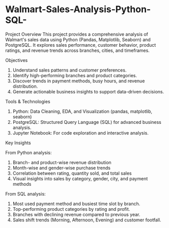 # Walmart-Sales-Analysis-Python-SQL-
Project Overview
This project provides a comprehensive analysis of Walmart's sales data using Python (Pandas, Matplotlib, Seaborn) and PostgreSQL. It explores sales performance, customer behavior, product ratings, and revenue trends across branches, cities, and timeframes.

Objectives

  1. Understand sales patterns and customer preferences.
  2. Identify high-performing branches and product categories.
  3. Discover trends in payment methods, busy hours, and revenue distribution.
  4. Generate actionable business insights to support data-driven decisions.

Tools & Technologies

  1. Python: Data Cleaning, EDA, and Visualization (pandas, matplotlib, seaborn)
  2. PostgreSQL: Structured Query Language (SQL) for advanced business analysis.
  3. Jupyter Notebook: For code exploration and interactive analysis.

Key Insights

From Python analysis:

  1. Branch- and product-wise revenue distribution
  2. Month-wise and gender-wise purchase trends
  3. Correlation between rating, quantity sold, and total sales
  4. Visual insights into sales by category, gender, city, and payment methods

From SQL analysis:

  1. Most used payment method and busiest time slot by branch.
  2. Top-performing product categories by rating and profit.
  3. Branches with declining revenue compared to previous year.
  4. Sales shift trends (Morning, Afternoon, Evening) and customer footfall.
